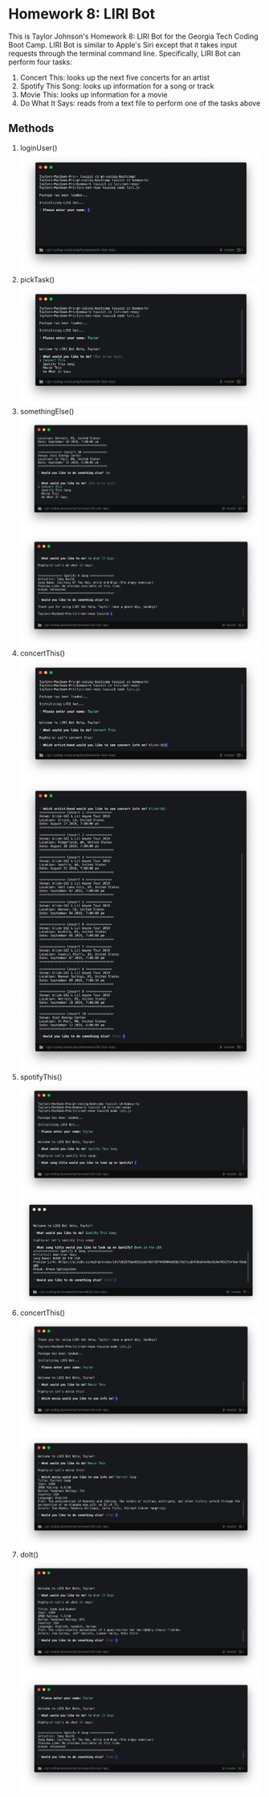 # Homework 8: LIRI Bot
This is Taylor Johnson's Homework 8: LIRI Bot for the Georgia Tech Coding Boot Camp. LIRI Bot is similar to Apple's Siri except that it takes input requests through the terminal command line. Specifically, LIRI Bot can perform four tasks:
1. Concert This: looks up the next five concerts for an artist
2. Spotify This Song: looks up information for a song or track
3. Movie This: looks up information for a movie
4. Do What It Says: reads from a text file to perform one of the tasks above

## Methods

1. loginUser()
    ![alt text](md_images/login.png "User Log In Prompt")
2. pickTask()
    ![alt text](md_images/login2.png "Pick Task")
3. somethingElse()
    ![alt text](md_images/something_else.png "User Selects to Complete Another Task")
    ![alt text](md_images/something_else2.png "User Dismisses LIRI Bot")
4. concertThis()
    ![alt text](md_images/concert_this1.png "Concert This Prompt")
    ![alt text](md_images/concert_this2.png "Concert This User Entry")
5. spotifyThis()
    ![alt text](md_images/spotify_this1.png "Spotify This Song Prompt")
    ![alt text](md_images/spotify_this2.png "Spotify This User Entry")
6. concertThis()
    ![alt text](md_images/movie_this1.png "Movie This Prompt")
    ![alt text](md_images/movie_this2.png "Movie This User Entry")
7. doIt()
    ![alt text](md_images/do_it1.png "Do What It Says Prompt")
    ![alt text](md_images/do_it2.png "Do What It Says User Entry")

